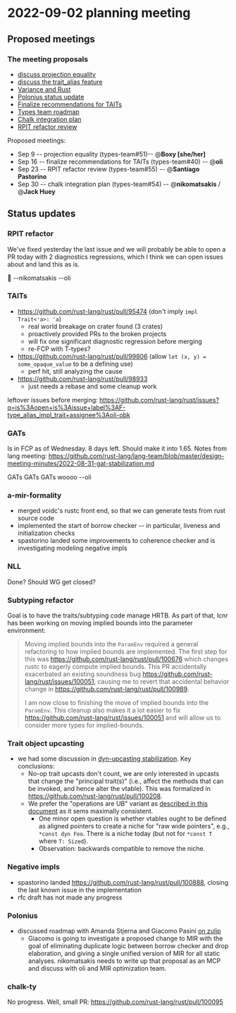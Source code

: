 # 2022-09-02 planning meeting

## Proposed meetings

### The meeting proposals

* [discuss projection equality](https://github.com/rust-lang/types-team/issues/51)
* [discuss the trait_alias feature](https://github.com/rust-lang/types-team/issues/49)
* [Variance and Rust](https://github.com/rust-lang/types-team/issues/45)
* [Polonius status update](https://github.com/rust-lang/types-team/issues/43)
* [Finalize recommendations for TAITs](https://github.com/rust-lang/types-team/issues/40)
* [Types team roadmap](https://github.com/rust-lang/types-team/issues/53)
* [Chalk integration plan](https://github.com/rust-lang/types-team/issues/54)
* [RPIT refactor review](https://github.com/rust-lang/types-team/issues/55)

Proposed meetings:
* Sep 9 -- projection equality (types-team#51)-- @**Boxy [she/her]**
* Sep 16 -- finalize recommendations for TAITs (types-team#40) -- @**oli**
* Sep 23 -- RPIT refactor review (types-team#55) -- @**Santiago Pastorino**
* Sep 30 -- chalk integration plan (types-team#54) -- @**nikomatsakis** / @**Jack Huey**

## Status updates

### RPIT refactor

We've fixed yesterday the last issue and we will probably be able to open a PR today with 2 diagnostics regressions, which I think we can open issues about and land this as is.

:tada: --nikomatsakis --oli

### TAITs

* https://github.com/rust-lang/rust/pull/95474 (don't imply `impl Trait<'a>: 'a`)
    * real world breakage on crater found (3 crates)
    * proactively provided PRs to the broken projects
    * will fix one significant diagnostic regression before merging
    * re-FCP with T-types?
* https://github.com/rust-lang/rust/pull/99806 (allow `let (x, y) = some_opaque_value` to be a defining use)
    * perf hit, still analyzing the cause
* https://github.com/rust-lang/rust/pull/98933
    * just needs a rebase and some cleanup work

leftover issues before merging: https://github.com/rust-lang/rust/issues?q=is%3Aopen+is%3Aissue+label%3AF-type_alias_impl_trait+assignee%3Aoli-obk

### GATs

Is in FCP as of Wednesday. 8 days left. Should make it into 1.65. Notes from lang meeting: https://github.com/rust-lang/lang-team/blob/master/design-meeting-minutes/2022-08-31-gat-stabilization.md

GATs GATs GATs woooo --oli

### a-mir-formality

* merged voidc's rustc front end, so that we can generate tests from rust source code
* implemented the start of borrow checker -- in particular, liveness and initialization checks
* spastorino landed some improvements to coherence checker and is investigating modeling negative impls

### NLL

Done? Should WG get closed?

### Subtyping refactor

Goal is to have the traits/subtyping code manage HRTB. As part of that, lcnr has been working on moving implied bounds into the parameter environment:

> Moving implied bounds into the `ParamEnv` required a general refactoring to how implied bounds are implemented. The first step for this was https://github.com/rust-lang/rust/pull/100676 which changes rustc to eagerly compute implied bounds. This PR accidentally exacerbated an existing soundness bug https://github.com/rust-lang/rust/issues/100051, causing me to revert that accidental behavior change in https://github.com/rust-lang/rust/pull/100989.
>
> I am now close to finishing the move of implied bounds into the `ParamEnv`. This cleanup also makes it a lot easier to fix https://github.com/rust-lang/rust/issues/100051 and will allow us to consider more types for implied-bounds.

### Trait object upcasting

* we had some discussion in [dyn-upcasting stabilization](https://rust-lang.zulipchat.com/#narrow/stream/144729-t-types/topic/dyn-upcasting.20stabilization). Key conclusions:
    * No-op trait upcasts don't count, we are only interested in upcasts that change the "principal trait(s)" (i.e., affect the methods that can be invoked, and hence alter the vtable). This was formalized in https://github.com/rust-lang/rust/pull/100208.
    * We prefer the "operations are UB" variant as [described in this document](https://hackmd.io/z9GaT_vdRtazrmcF6pStvQ) as it sems maximally consistent.
        * One minor open question is whether vtables ought to be defined as aligned pointers to create a niche for "raw wide pointers", e.g., `*const dyn Foo`. There is a niche today (but not for `*const T` where `T: Sized`).
        * Observation: backwards compatible to remove the niche.

### Negative impls

* spastorino landed https://github.com/rust-lang/rust/pull/100888, closing the last known issue in the implementation
* rfc draft has not made any progress

### Polonius

* discussed roadmap with Amanda Stjerna and Giacomo Pasini [on zulip](https://rust-lang.zulipchat.com/#narrow/stream/186049-t-compiler.2Fwg-polonius/topic/2022-08)
    * Giacomo is going to investigate a proposed change to MIR with the goal of eliminating duplicate logic between borrow checker and drop elaboration, and giving a single unified version of MIR for all static analyses. nikomatsakis needs to write up that proposal as an MCP and discuss with oli and MIR optimization team.

### chalk-ty

No progress. Well, small PR: https://github.com/rust-lang/rust/pull/100095

